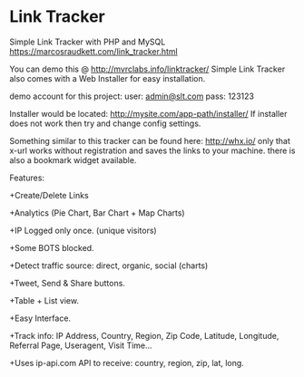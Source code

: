 # Link Tracker
[logo]: http://icons.iconarchive.com/icons/saki/nuoveXT/128/Actions-file-close-icon.png "x-url"
Simple Link Tracker with PHP and MySQL
https://marcosraudkett.com/link_tracker.html



You can demo this @ http://mvrclabs.info/linktracker/
Simple Link Tracker also comes with a Web Installer for easy installation.

demo account for this project:
user: admin@slt.com
pass: 123123

Installer would be located:
http://mysite.com/app-path/installer/ If installer does not work then try and change config settings.

Something similar to this tracker can be found here:
http://whx.io/ only that x-url works without registration and saves the links to your machine. there is also a bookmark widget available.



Features:

+Create/Delete Links

+Analytics (Pie Chart, Bar Chart + Map Charts)

+IP Logged only once. (unique visitors)

+Some BOTS blocked.

+Detect traffic source: direct, organic, social (charts)

+Tweet, Send & Share buttons.

+Table + List view.

+Easy Interface.

+Track info: IP Address, Country, Region, Zip Code, Latitude, Longitude, Referral Page, Useragent, Visit Time...


+Uses ip-api.com API to receive: country, region, zip, lat, long.
